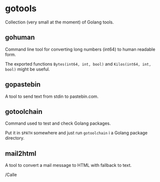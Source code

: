 # gotools

Collection (very small at the moment) of Golang tools.

## gohuman

Command line tool for converting long numbers (int64) to human readable
form.

The exported functions 
`Bytes(int64, int, bool)` and `Kilos(int64, int, bool)` 
might be useful.

## gopastebin

A tool to send text from stdin to pastebin.com.

## gotoolchain

Command used to test and check Golang packages.

Put it in `$PATH` somewhere and just run `gotoolchain` i a Golang
package directory.

## mail2html

A tool to convert a mail message to HTML with fallback to text.

/Calle
